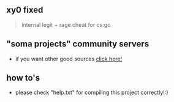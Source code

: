 ## xy0 fixed
> internal legit + rage cheat for cs:go

## "soma projects" community servers

- if you want other good sources [click here!](https://discord.gg/invite/WPag8RJ)

## how to's

- please check "help.txt" for compiling this project correctly!:)
